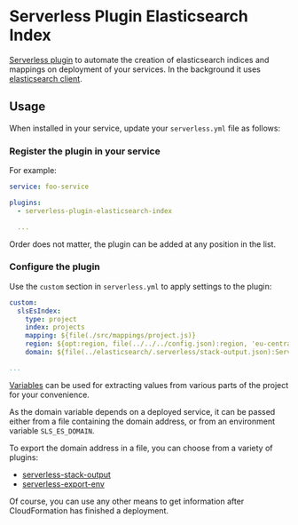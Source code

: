 # Serverless Plugin Elasticsearch Index

[Serverless plugin](https://serverless.com/framework/docs/providers/aws/guide/plugins/)
to automate the creation of elasticsearch indices and mappings on deployment of your services.
In the background it uses [elasticsearch client](https://github.com/elastic/elasticsearch-js).

## Usage

When installed in your service, update your `serverless.yml` file as follows:

### Register the plugin in your service

For example:

```yaml
service: foo-service

plugins:
  - serverless-plugin-elasticsearch-index

  ...
```

Order does not matter, the plugin can be added at any position in the list.

### Configure the plugin

Use the `custom` section in `serverless.yml` to apply settings to the plugin:

```yaml
custom:
  slsEsIndex:
    type: project
    index: projects
    mapping: ${file(./src/mappings/project.js)}
    region: ${opt:region, file(../../../config.json):region, 'eu-central-1'}
    domain: ${file(../elasticsearch/.serverless/stack-output.json):ServiceEndpoint, env:SLS_ES_DOMAIN}

...
```

[Variables](https://serverless.com/framework/docs/providers/aws/guide/variables/)
can be used for extracting values from various parts of the project for your convenience.

As the domain variable depends on a deployed service, it can be passed either
from a file containing the domain address, or from an environment variable `SLS_ES_DOMAIN`.

To export the domain address in a file, you can choose from a variety of plugins:

* [serverless-stack-output](https://github.com/sbstjn/serverless-stack-output)
* [serverless-export-env](https://www.npmjs.com/package/serverless-export-env)

Of course, you can use any other means to get information after CloudFormation has finished a deployment.
